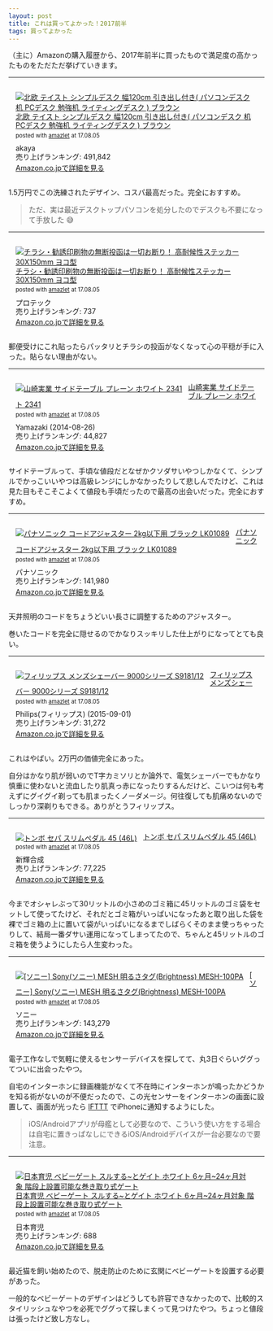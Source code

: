 ```yaml
---
layout: post
title: これは買ってよかった！2017前半
tags: 買ってよかった
---
```


（主に）Amazonの購入履歴から、2017年前半に買ったもので満足度の高かったものをただただ挙げていきます。

---

<div class="bgcolor" style="padding: 1em; margin-bottom: 1em;">
<div class="amazlet-box" style="margin-bottom:0px;"><div class="amazlet-image" style="float:left;margin:0px 12px 1px 0px;"><a href="http://www.amazon.co.jp/exec/obidos/ASIN/B00UCRUTHA/ttskch-22/ref=nosim/" name="amazletlink" target="_blank"><img src="https://images-fe.ssl-images-amazon.com/images/I/51tN1cp3ZiL._SL160_.jpg" alt="北欧 テイスト シンプルデスク 幅120cm 引き出し付き( パソコンデスク 机 PCデスク 勉強机 ライティングデスク ) ブラウン" style="border: none;" /></a></div><div class="amazlet-info" style="line-height:120%; margin-bottom: 10px"><div class="amazlet-name" style="margin-bottom:10px;line-height:120%"><a href="http://www.amazon.co.jp/exec/obidos/ASIN/B00UCRUTHA/ttskch-22/ref=nosim/" name="amazletlink" target="_blank">北欧 テイスト シンプルデスク 幅120cm 引き出し付き( パソコンデスク 机 PCデスク 勉強机 ライティングデスク ) ブラウン</a><div class="amazlet-powered-date" style="font-size:80%;margin-top:5px;line-height:120%">posted with <a href="http://www.amazlet.com/" title="amazlet" target="_blank">amazlet</a> at 17.08.05</div></div><div class="amazlet-detail">akaya <br />売り上げランキング: 491,842<br /></div><div class="amazlet-sub-info" style="float: left;"><div class="amazlet-link" style="margin-top: 5px"><a href="http://www.amazon.co.jp/exec/obidos/ASIN/B00UCRUTHA/ttskch-22/ref=nosim/" name="amazletlink" target="_blank">Amazon.co.jpで詳細を見る</a></div></div></div><div class="amazlet-footer" style="clear: left"></div></div>
</div>

1.5万円でこの洗練されたデザイン、コスパ最高だった。完全におすすめ。

> ただ、実は最近デスクトップパソコンを処分したのでデスクも不要になって手放した :sweat_smile:

---

<div class="bgcolor" style="padding: 1em; margin-bottom: 1em;">
<div class="amazlet-box" style="margin-bottom:0px;"><div class="amazlet-image" style="float:left;margin:0px 12px 1px 0px;"><a href="http://www.amazon.co.jp/exec/obidos/ASIN/B00RT6LMKA/ttskch-22/ref=nosim/" name="amazletlink" target="_blank"><img src="https://images-fe.ssl-images-amazon.com/images/I/41RdYDyCwfL._SL160_.jpg" alt="チラシ・勧誘印刷物の無断投函は一切お断り！ 高耐候性ステッカー 30X150mm ヨコ型" style="border: none;" /></a></div><div class="amazlet-info" style="line-height:120%; margin-bottom: 10px"><div class="amazlet-name" style="margin-bottom:10px;line-height:120%"><a href="http://www.amazon.co.jp/exec/obidos/ASIN/B00RT6LMKA/ttskch-22/ref=nosim/" name="amazletlink" target="_blank">チラシ・勧誘印刷物の無断投函は一切お断り！ 高耐候性ステッカー 30X150mm ヨコ型</a><div class="amazlet-powered-date" style="font-size:80%;margin-top:5px;line-height:120%">posted with <a href="http://www.amazlet.com/" title="amazlet" target="_blank">amazlet</a> at 17.08.05</div></div><div class="amazlet-detail">プロテック <br />売り上げランキング: 737<br /></div><div class="amazlet-sub-info" style="float: left;"><div class="amazlet-link" style="margin-top: 5px"><a href="http://www.amazon.co.jp/exec/obidos/ASIN/B00RT6LMKA/ttskch-22/ref=nosim/" name="amazletlink" target="_blank">Amazon.co.jpで詳細を見る</a></div></div></div><div class="amazlet-footer" style="clear: left"></div></div>
</div>

郵便受けにこれ貼ったらパッタリとチラシの投函がなくなって心の平穏が手に入った。貼らない理由がない。

---

<div class="bgcolor" style="padding: 1em; margin-bottom: 1em;">
<div class="amazlet-box" style="margin-bottom:0px;"><div class="amazlet-image" style="float:left;margin:0px 12px 1px 0px;"><a href="http://www.amazon.co.jp/exec/obidos/ASIN/B00N0ZHN8O/ttskch-22/ref=nosim/" name="amazletlink" target="_blank"><img src="https://images-fe.ssl-images-amazon.com/images/I/31Fv12L%2B1OL._SL160_.jpg" alt="山崎実業 サイドテーブル プレーン ホワイト 2341" style="border: none;" /></a></div><div class="amazlet-info" style="line-height:120%; margin-bottom: 10px"><div class="amazlet-name" style="margin-bottom:10px;line-height:120%"><a href="http://www.amazon.co.jp/exec/obidos/ASIN/B00N0ZHN8O/ttskch-22/ref=nosim/" name="amazletlink" target="_blank">山崎実業 サイドテーブル プレーン ホワイト 2341</a><div class="amazlet-powered-date" style="font-size:80%;margin-top:5px;line-height:120%">posted with <a href="http://www.amazlet.com/" title="amazlet" target="_blank">amazlet</a> at 17.08.05</div></div><div class="amazlet-detail">Yamazaki (2014-08-26)<br />売り上げランキング: 44,827<br /></div><div class="amazlet-sub-info" style="float: left;"><div class="amazlet-link" style="margin-top: 5px"><a href="http://www.amazon.co.jp/exec/obidos/ASIN/B00N0ZHN8O/ttskch-22/ref=nosim/" name="amazletlink" target="_blank">Amazon.co.jpで詳細を見る</a></div></div></div><div class="amazlet-footer" style="clear: left"></div></div>
</div>

サイドテーブルって、手頃な値段だとなぜかクソダサいやつしかなくて、シンプルでかっこいいやつは高級レンジにしかなかったりして悲しんでたけど、これは見た目もそこそこよくて値段も手頃だったので最高の出会いだった。完全におすすめ。

---

<div class="bgcolor" style="padding: 1em; margin-bottom: 1em;">
<div class="amazlet-box" style="margin-bottom:0px;"><div class="amazlet-image" style="float:left;margin:0px 12px 1px 0px;"><a href="http://www.amazon.co.jp/exec/obidos/ASIN/B0013UOVIS/ttskch-22/ref=nosim/" name="amazletlink" target="_blank"><img src="https://images-fe.ssl-images-amazon.com/images/I/21gpBONyTUL._SL160_.jpg" alt="パナソニック コードアジャスター 2kg以下用 ブラック LK01089" style="border: none;" /></a></div><div class="amazlet-info" style="line-height:120%; margin-bottom: 10px"><div class="amazlet-name" style="margin-bottom:10px;line-height:120%"><a href="http://www.amazon.co.jp/exec/obidos/ASIN/B0013UOVIS/ttskch-22/ref=nosim/" name="amazletlink" target="_blank">パナソニック コードアジャスター 2kg以下用 ブラック LK01089</a><div class="amazlet-powered-date" style="font-size:80%;margin-top:5px;line-height:120%">posted with <a href="http://www.amazlet.com/" title="amazlet" target="_blank">amazlet</a> at 17.08.05</div></div><div class="amazlet-detail">パナソニック <br />売り上げランキング: 141,980<br /></div><div class="amazlet-sub-info" style="float: left;"><div class="amazlet-link" style="margin-top: 5px"><a href="http://www.amazon.co.jp/exec/obidos/ASIN/B0013UOVIS/ttskch-22/ref=nosim/" name="amazletlink" target="_blank">Amazon.co.jpで詳細を見る</a></div></div></div><div class="amazlet-footer" style="clear: left"></div></div>
</div>

天井照明のコードをちょうどいい長さに調整するためのアジャスター。

巻いたコードを完全に隠せるのでかなりスッキリした仕上がりになってとても良い。

---

<div class="bgcolor" style="padding: 1em; margin-bottom: 1em;">
<div class="amazlet-box" style="margin-bottom:0px;"><div class="amazlet-image" style="float:left;margin:0px 12px 1px 0px;"><a href="http://www.amazon.co.jp/exec/obidos/ASIN/B0119432CS/ttskch-22/ref=nosim/" name="amazletlink" target="_blank"><img src="https://images-fe.ssl-images-amazon.com/images/I/41gp6alM7HL._SL160_.jpg" alt="フィリップス メンズシェーバー 9000シリーズ S9181/12" style="border: none;" /></a></div><div class="amazlet-info" style="line-height:120%; margin-bottom: 10px"><div class="amazlet-name" style="margin-bottom:10px;line-height:120%"><a href="http://www.amazon.co.jp/exec/obidos/ASIN/B0119432CS/ttskch-22/ref=nosim/" name="amazletlink" target="_blank">フィリップス メンズシェーバー 9000シリーズ S9181/12</a><div class="amazlet-powered-date" style="font-size:80%;margin-top:5px;line-height:120%">posted with <a href="http://www.amazlet.com/" title="amazlet" target="_blank">amazlet</a> at 17.08.05</div></div><div class="amazlet-detail">Philips(フィリップス) (2015-09-01)<br />売り上げランキング: 31,272<br /></div><div class="amazlet-sub-info" style="float: left;"><div class="amazlet-link" style="margin-top: 5px"><a href="http://www.amazon.co.jp/exec/obidos/ASIN/B0119432CS/ttskch-22/ref=nosim/" name="amazletlink" target="_blank">Amazon.co.jpで詳細を見る</a></div></div></div><div class="amazlet-footer" style="clear: left"></div></div>
</div>

これはやばい。2万円の価値完全にあった。

自分はかなり肌が弱いのでT字カミソリとか論外で、電気シェーバーでもかなり慎重に使わないと流血したり肌真っ赤になったりするんだけど、こいつは何も考えずにグイグイ剃っても肌まったくノーダメージ。何往復しても肌痛めないのでしっかり深剃りもできる。ありがとうフィリップス。

---

<div class="bgcolor" style="padding: 1em; margin-bottom: 1em;">
<div class="amazlet-box" style="margin-bottom:0px;"><div class="amazlet-image" style="float:left;margin:0px 12px 1px 0px;"><a href="http://www.amazon.co.jp/exec/obidos/ASIN/B0024T39I0/ttskch-22/ref=nosim/" name="amazletlink" target="_blank"><img src="https://images-fe.ssl-images-amazon.com/images/I/31ZJGkbnrjL._SL160_.jpg" alt="トンボ セパ スリムペダル 45 (46L)" style="border: none;" /></a></div><div class="amazlet-info" style="line-height:120%; margin-bottom: 10px"><div class="amazlet-name" style="margin-bottom:10px;line-height:120%"><a href="http://www.amazon.co.jp/exec/obidos/ASIN/B0024T39I0/ttskch-22/ref=nosim/" name="amazletlink" target="_blank">トンボ セパ スリムペダル 45 (46L)</a><div class="amazlet-powered-date" style="font-size:80%;margin-top:5px;line-height:120%">posted with <a href="http://www.amazlet.com/" title="amazlet" target="_blank">amazlet</a> at 17.08.05</div></div><div class="amazlet-detail">新輝合成 <br />売り上げランキング: 77,225<br /></div><div class="amazlet-sub-info" style="float: left;"><div class="amazlet-link" style="margin-top: 5px"><a href="http://www.amazon.co.jp/exec/obidos/ASIN/B0024T39I0/ttskch-22/ref=nosim/" name="amazletlink" target="_blank">Amazon.co.jpで詳細を見る</a></div></div></div><div class="amazlet-footer" style="clear: left"></div></div>
</div>

今までオシャレぶって30リットルの小さめのゴミ箱に45リットルのゴミ袋をセットして使ってたけど、それだとゴミ箱がいっぱいになったあと取り出した袋を裸でゴミ箱の上に置いて袋がいっぱいになるまでしばらくそのまま使っちゃったりして、結局一番ダサい運用になってしまってたので、ちゃんと45リットルのゴミ箱を使うようにしたら人生変わった。

---

<div class="bgcolor" style="padding: 1em; margin-bottom: 1em;">
<div class="amazlet-box" style="margin-bottom:0px;"><div class="amazlet-image" style="float:left;margin:0px 12px 1px 0px;"><a href="http://www.amazon.co.jp/exec/obidos/ASIN/B0177MTEE6/ttskch-22/ref=nosim/" name="amazletlink" target="_blank"><img src="https://images-fe.ssl-images-amazon.com/images/I/31p3DrZDKmL._SL160_.jpg" alt="[ソニー] Sony(ソニー) MESH 明るさタグ(Brightness) MESH-100PA" style="border: none;" /></a></div><div class="amazlet-info" style="line-height:120%; margin-bottom: 10px"><div class="amazlet-name" style="margin-bottom:10px;line-height:120%"><a href="http://www.amazon.co.jp/exec/obidos/ASIN/B0177MTEE6/ttskch-22/ref=nosim/" name="amazletlink" target="_blank">[ソニー] Sony(ソニー) MESH 明るさタグ(Brightness) MESH-100PA</a><div class="amazlet-powered-date" style="font-size:80%;margin-top:5px;line-height:120%">posted with <a href="http://www.amazlet.com/" title="amazlet" target="_blank">amazlet</a> at 17.08.05</div></div><div class="amazlet-detail">ソニー <br />売り上げランキング: 143,279<br /></div><div class="amazlet-sub-info" style="float: left;"><div class="amazlet-link" style="margin-top: 5px"><a href="http://www.amazon.co.jp/exec/obidos/ASIN/B0177MTEE6/ttskch-22/ref=nosim/" name="amazletlink" target="_blank">Amazon.co.jpで詳細を見る</a></div></div></div><div class="amazlet-footer" style="clear: left"></div></div>
</div>

電子工作なしで気軽に使えるセンサーデバイスを探してて、丸3日ぐらいググってついに出会ったやつ。

自宅のインターホンに録画機能がなくて不在時にインターホンが鳴ったかどうかを知る術がないのが不便だったので、この光センサーをインターホンの画面に設置して、画面が光ったら [IFTTT](https://ifttt.com/) でiPhoneに通知するようにした。

> iOS/Androidアプリが母艦として必要なので、こういう使い方をする場合は自宅に置きっぱなしにできるiOS/Androidデバイスが一台必要なので要注意。

---

<div class="bgcolor" style="padding: 1em; margin-bottom: 1em;">
<div class="amazlet-box" style="margin-bottom:0px;"><div class="amazlet-image" style="float:left;margin:0px 12px 1px 0px;"><a href="http://www.amazon.co.jp/exec/obidos/ASIN/B00LSFE4KS/ttskch-22/ref=nosim/" name="amazletlink" target="_blank"><img src="https://images-fe.ssl-images-amazon.com/images/I/41sgmF7yXjL._SL160_.jpg" alt="日本育児 ベビーゲート スルする~とゲイト ホワイト 6ヶ月~24ヶ月対象 階段上設置可能な巻き取り式ゲート" style="border: none;" /></a></div><div class="amazlet-info" style="line-height:120%; margin-bottom: 10px"><div class="amazlet-name" style="margin-bottom:10px;line-height:120%"><a href="http://www.amazon.co.jp/exec/obidos/ASIN/B00LSFE4KS/ttskch-22/ref=nosim/" name="amazletlink" target="_blank">日本育児 ベビーゲート スルする~とゲイト ホワイト 6ヶ月~24ヶ月対象 階段上設置可能な巻き取り式ゲート</a><div class="amazlet-powered-date" style="font-size:80%;margin-top:5px;line-height:120%">posted with <a href="http://www.amazlet.com/" title="amazlet" target="_blank">amazlet</a> at 17.08.05</div></div><div class="amazlet-detail">日本育児 <br />売り上げランキング: 688<br /></div><div class="amazlet-sub-info" style="float: left;"><div class="amazlet-link" style="margin-top: 5px"><a href="http://www.amazon.co.jp/exec/obidos/ASIN/B00LSFE4KS/ttskch-22/ref=nosim/" name="amazletlink" target="_blank">Amazon.co.jpで詳細を見る</a></div></div></div><div class="amazlet-footer" style="clear: left"></div></div>
</div>

最近猫を飼い始めたので、脱走防止のために玄関にベビーゲートを設置する必要があった。

一般的なベビーゲートのデザインはどうしても許容できなかったので、比較的スタイリッシュなやつを必死でググって探しまくって見つけたやつ。ちょっと値段は張ったけど致し方なし。
